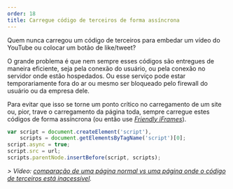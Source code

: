 ```yaml
---
order: 18
title: Carregue código de terceiros de forma assíncrona
---
```


Quem nunca carregou um código de terceiros para embedar um vídeo do YouTube ou colocar um botão de like/tweet?

O grande problema é que nem sempre esses códigos são entregues de maneira eficiente, seja pela conexão do usuário, ou pela conexão no servidor onde estão hospedados. Ou esse serviço pode estar temporariamente fora do ar ou mesmo ser bloqueado pelo firewall do usuário ou da empresa dele.

Para evitar que isso se torne um ponto crítico no carregamento de um site ou, pior, trave o carregamento da página toda, sempre carregue estes códigos de forma assíncrona (ou então use *[Friendly iFrames](https://www.facebook.com/note.php?note_id=10151176218703920)*).

```js
var script = document.createElement('script'),
    scripts = document.getElementsByTagName('script')[0];
script.async = true;
script.src = url;
scripts.parentNode.insertBefore(script, scripts);
```

*> Vídeo: [comparação de uma página normal vs uma página onde o código de terceiros está inacessível](http://www.webpagetest.org/video/view.php?id=111011_4e0708d3caa23b21a798cc01d0fdb7882a735a7d).*
